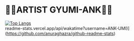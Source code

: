 # &#127846;&#128151;ARTIST GYUMI-ANK&#127846;&#128151;<br>
[![Top Langs](https://github-readme-stats.vercel.app/api/top-langs/?username=ANK-UMI&layout=compact)](https://github.com/anuraghazra/github-readme-stats)<br>
readme-stats.vercel.app/api/wakatime?username=ANK-UMI)](https://github.com/anuraghazra/github-readme-stats)
